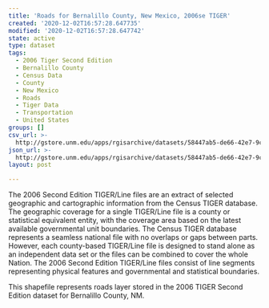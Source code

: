 ```yaml
---
title: 'Roads for Bernalillo County, New Mexico, 2006se TIGER'
created: '2020-12-02T16:57:28.647735'
modified: '2020-12-02T16:57:28.647742'
state: active
type: dataset
tags:
  - 2006 Tiger Second Edition
  - Bernalillo County
  - Census Data
  - County
  - New Mexico
  - Roads
  - Tiger Data
  - Transportation
  - United States
groups: []
csv_url: >-
  http://gstore.unm.edu/apps/rgisarchive/datasets/58447ab5-de66-42e7-9c0a-de851276ea88/tgr2006se_bern_lka.derived.csv
json_url: >-
  http://gstore.unm.edu/apps/rgisarchive/datasets/58447ab5-de66-42e7-9c0a-de851276ea88/tgr2006se_bern_lka.derived.json
layout: post

---
```

The 2006 Second Edition TIGER/Line files are an extract of selected geographic and cartographic information from the Census TIGER database.  The geographic coverage for a single TIGER/Line file is a county or statistical equivalent entity, with the coverage area based on the latest available governmental unit boundaries. The Census TIGER database represents a seamless national file with no overlaps or gaps between parts.  However, each county-based TIGER/Line file is designed to stand alone as an independent data set or the files can be combined to cover the whole Nation.  The 2006 Second Edition  TIGER/Line files consist of line segments representing physical features and governmental and statistical boundaries.  

This shapefile represents roads layer stored in the 2006 TIGER Second Edition dataset for Bernalillo County, NM.
